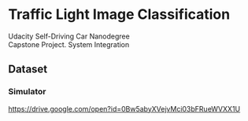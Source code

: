# Traffic Light Image Classification  
Udacity Self-Driving Car Nanodegree  
Capstone Project. System Integration  

## Dataset
### Simulator 
https://drive.google.com/open?id=0Bw5abyXVejvMci03bFRueWVXX1U
